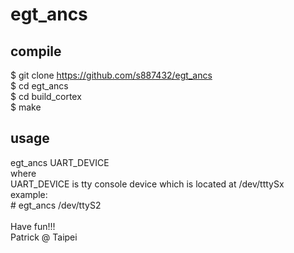 # egt_ancs
## compile<br>
$ git clone https://github.com/s887432/egt_ancs<br>
$ cd egt_ancs<br>
$ cd build_cortex<br>
$ make<br>
## usage<br>
egt_ancs UART_DEVICE<br>
where <br>
UART_DEVICE is tty console device which is located at /dev/tttySx<br>
example:<br>
&#35; egt_ancs /dev/ttyS2<br><br>
Have fun!!!<br>
Patrick @ Taipei
